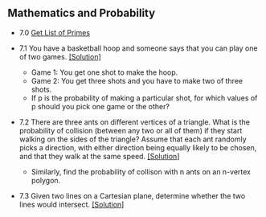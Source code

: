 ## Mathematics and Probability

- 7.0 [Get List of Primes](../code/7.0.java)
- 7.1 You have a basketball hoop and someone says that you can play one of two games. [[Solution]](../code/7.1.md)
  - Game 1: You get one shot to make the hoop.
  - Game 2: You get three shots and you have to make two of three shots.
  - If p is the probability of making a particular shot, for which values of p should you pick one game or the other?

- 7.2 There are three ants on different vertices of a triangle. What is the probability of collision (between any two or all of them) if they start walking on the sides of the triangle? Assume that each ant randomly picks a direction, with either direction being equally likely to be chosen, and that they walk at the same speed. [[Solution]](../code/7.2.md)
  - Similarly, find the probability of collison with n ants on an n-vertex polygon.

- 7.3 Given two lines on a Cartesian plane, determine whether the two lines would intersect. [[Solution]](../code/7.3.java)
